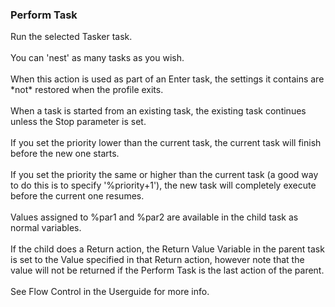 ### Perform Task

Run the selected Tasker task.\
\
You can \'nest\' as many tasks as you wish.\
\
When this action is used as part of an Enter task, the settings it
contains are \*not\* restored when the profile exits.\
\
When a task is started from an existing task, the existing task
continues unless the Stop parameter is set.\
\
If you set the priority lower than the current task, the current task
will finish before the new one starts.\
\
If you set the priority the same or higher than the current task (a good
way to do this is to specify \'%priority+1\'), the new task will
completely execute before the current one resumes.\
\
Values assigned to %par1 and %par2 are available in the child task as
normal variables.\
\
If the child does a Return action, the Return Value Variable in the
parent task is set to the Value specified in that Return action, however
note that the value will not be returned if the Perform Task is the last
action of the parent.\
\
See Flow Control in the Userguide for more info.
